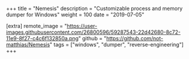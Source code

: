 +++
title = "Nemesis"
description = "Customizable process and memory dumper for Windows"
weight = 100
date = "2019-07-05"

[extra]
remote_image = "https://user-images.githubusercontent.com/26800596/59287543-22d42680-8c72-11e9-8f27-c4c6f132850a.png"
github = "https://github.com/not-matthias/Nemesis"
tags = ["windows", "dumper", "reverse-engineering"]
+++

